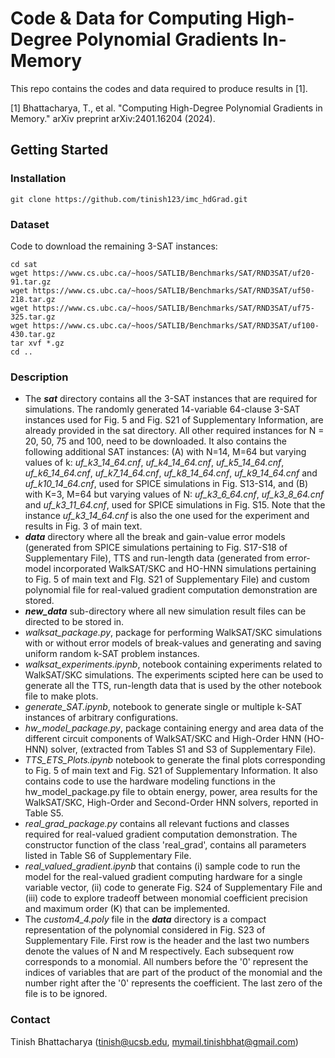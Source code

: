 # Code & Data for Computing High-Degree Polynomial Gradients In-Memory

This repo contains the codes and data required to produce results in [1].

[1] Bhattacharya, T., et al. "Computing High-Degree Polynomial Gradients in Memory." arXiv preprint arXiv:2401.16204 (2024).

## Getting Started

### Installation

    git clone https://github.com/tinish123/imc_hdGrad.git

### Dataset

Code to download the remaining 3-SAT instances:

    cd sat
    wget https://www.cs.ubc.ca/~hoos/SATLIB/Benchmarks/SAT/RND3SAT/uf20-91.tar.gz
    wget https://www.cs.ubc.ca/~hoos/SATLIB/Benchmarks/SAT/RND3SAT/uf50-218.tar.gz
    wget https://www.cs.ubc.ca/~hoos/SATLIB/Benchmarks/SAT/RND3SAT/uf75-325.tar.gz
    wget https://www.cs.ubc.ca/~hoos/SATLIB/Benchmarks/SAT/RND3SAT/uf100-430.tar.gz
    tar xvf *.gz
    cd ..

### Description

- The ***sat*** directory contains all the 3-SAT instances that are required for simulations. The randomly generated 14-variable 64-clause 3-SAT instances used for Fig. 5 and Fig. S21 of Supplementary Information, are already provided in the sat directory. All other required instances for N = 20, 50, 75 and 100, need to be downloaded. It also contains the following additional SAT instances: (A) with N=14, M=64 but varying values of k: *uf_k3_14_64.cnf*, *uf_k4_14_64.cnf*, *uf_k5_14_64.cnf*, *uf_k6_14_64.cnf*, *uf_k7_14_64.cnf*, *uf_k8_14_64.cnf*, *uf_k9_14_64.cnf* and *uf_k10_14_64.cnf*, used for SPICE simulations in Fig. S13-S14, and (B) with K=3, M=64 but varying values of N: *uf_k3_6_64.cnf*, *uf_k3_8_64.cnf* and *uf_k3_11_64.cnf*, used for SPICE simulations in Fig. S15. Note that the instance *uf_k3_14_64.cnf* is also the one used for the experiment and results in Fig. 3 of main text.
- ***data*** directory where all the break and gain-value error models (generated from SPICE simulations pertaining to Fig. S17-S18 of Supplementary File), TTS and run-length data (generated from error-model incorporated WalkSAT/SKC and HO-HNN simulations pertaining to Fig. 5 of main text and FIg. S21 of Supplementary File) and custom polynomial file for real-valued gradient computation demonstration are stored.
- ***new_data*** sub-directory where all new simulation result files can be directed to be stored in.
- *walksat_package.py*, package for performing WalkSAT/SKC simulations with or without error models of break-values and generating and saving uniform random k-SAT problem instances.
- *walksat_experiments.ipynb*, notebook containing experiments related to WalkSAT/SKC simulations. The experiments scipted here can be used to generate all the TTS, run-length data that is used by the other notebook file to make plots.
- *generate_SAT.ipynb*, notebook to generate single or multiple k-SAT instances of arbitrary configurations.
- *hw_model_package.py*, package containing energy and area data of the different circuit components of WalkSAT/SKC and High-Order HNN (HO-HNN) solver, (extracted from Tables S1 and S3 of Supplementary File).
- *TTS_ETS_Plots.ipynb* notebook to generate the final plots corresponding to Fig. 5 of main text and Fig. S21 of Supplementary Information. It also contains code to use the hardware modeling functions in the hw_model_package.py file to obtain energy, power, area results for the WalkSAT/SKC, High-Order and Second-Order HNN solvers, reported in Table S5.
- *real_grad_package.py* contains all relevant fuctions and classes required for real-valued gradient computation demonstration. The constructor function of the class 'real_grad', contains all parameters listed in Table S6 of Supplementary File.
- *real_valued_gradient.ipynb* that contains (i) sample code to run the model for the real-valued gradient computing hardware for a single variable vector, (ii) code to generate Fig. S24 of Supplementary File and (iii) code to explore tradeoff between monomial coefficient precision and maximum order (K) that can be implemented.
- The *custom4_4.poly* file in the ***data*** directory is a compact representation of the polynomial considered in Fig. S23 of Supplementary File. First row is the header and the last two numbers denote the values of N and M respectively. Each subsequent row corresponds to a monomial. All numbers before the '0' represent the indices of variables that are part of the product of the monomial and the number right after the '0' represents the coefficient. The last zero of the file is to be ignored.


### Contact

Tinish Bhattacharya (tinish@ucsb.edu, mymail.tinishbhat@gmail.com)

